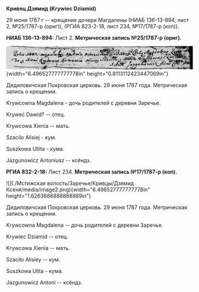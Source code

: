 **Кривец Дзямид (Krywiec Dziamid)**

29 июня 1787 г -- крещение дочери Магдалены (НИАБ 136-13-894, лист 2,
№25/1787-р (ориг)), (РГИА 823-2-18, лист 234, №17/1787-р (коп)).

**НИАБ 136-13-894:** Лист 2. **Метрическая запись №25/1787-р (ориг).**

![](./media/13c801b52531af8ab0086e32eedf9771731cdc1a.png){width="6.496527777777778in"
height="0.8113112423447069in"}

Дедиловичская Покровская церковь. 29 июня 1787 года. Метрическая запись
о крещении.

Krywcowna Magdalena - дочь родителей с деревни Заречье.

Kryweć Dawid? -- отец.

Krywcowa Xienia -- мать.

Szacilo Alisiej - кум.

Suszkowa Ullita - кума.

Jazgunowicz Antoniusz -- ксёндз.

**РГИА 832-2-18:** Лист 234. **Метрическая запись №17/1787-р (коп).**

![](./Мстижская волость/Заречье/Кривцы/Дзямид Ксеня/media/image2.png){width="6.496527777777778in"
height="1.6263888888888889in"}

Дедиловичская Покровская церковь. 29 июня 1787 года. Метрическая запись
о крещении.

Krywcowna Magdalena -- дочь родителей с деревни Заречье.

Krywiec Dziamid -- отец.

Krywcowa Xienia -- мать.

Szaciło Alisiey -- кум.

Suszkowa Ulita - кума.

Jazgunowicz Antoni -- ксёндз.
